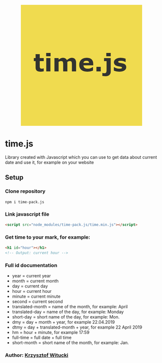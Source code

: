 <p align="center">
  <img width="400" height="400" src="https://github.com/n3rsti/time.js/blob/master/logo.png">
</p>

# time.js

Library created with Javascript which you can use to get data about current date and use it, for example on your website

## Setup

### Clone repository

```
npm i time-pack.js
```

### Link javascript file
```html
<script src="node_modules/time-pack.js/time.min.js"></script>
```

### Get time to your mark, for example:
```html
<h1 id="hour"></h1>
<!-- Output: current hour -->
```

### Full id documentation

- year = current year
- month = current month
- day = current day
- hour = current hour
- minute = current minute
- second = current second
- translated-month = name of the month, for example: April
- translated-day = name of the day, for example: Monday
- short-day = short name of the day, for example: Mon.
- dmy = day + month + year, for example 22.04.2019
- dtmy = day + translated-month + year, for example 22 April 2019
- hm = hour + minute, for example 17:59
- full-time = full date + full time
- short-month = short name of the month, for example: Jan.


### Author: [Krzysztof Witucki](https://github.com/n3rsti)
